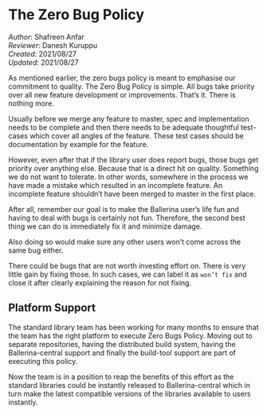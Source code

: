 # The Zero Bug Policy 
_Author_: Shafreen Anfar  
_Reviewer_: Danesh Kuruppu  
_Created_: 2021/08/27  
_Updated_: 2021/08/27 

As mentioned earlier, the zero bugs policy is meant to emphasise our commitment to quality. The Zero Bug Policy is simple. All bugs take priority over all new feature development or improvements. That’s it. There is nothing more.

Usually before we merge any feature to master, spec and implementation needs to be complete and then there needs to be adequate thoughtful test-cases which cover all angles of the feature. These test cases should be documentation by example for the feature. 

However, even after that if the library user does report bugs, those bugs get priority over anything else. Because that is a direct hit on quality. Something we do not want to tolerate. In other words, somewhere in the process we have made a mistake which resulted in an incomplete feature. An incomplete feature shouldn’t have been merged to master in the first place. 

After all, remember our goal is to make the Ballerina user’s life fun and having to deal with bugs is certainly not fun. Therefore, the second best thing we can do is immediately fix it and minimize damage. 

Also doing so would make sure any other users won’t come across the same bug either. 

There could be bugs that are not worth investing effort on. There is very little gain by fixing those. In such cases, we can label it as `won’t fix` and close it after clearly explaining the reason for not fixing.

## Platform Support 
The standard library team has been working for many months to ensure that the team has the right platform to execute Zero Bugs Policy. Moving out to separate repositories, having the distributed build system, having the Ballerina-central support and finally the build-tool support are part of executing this policy.

Now the team is in a position to reap the benefits of this effort as the standard libraries could be instantly released to Ballerina-central which in turn make the latest compatible versions of the libraries available to users instantly.  
